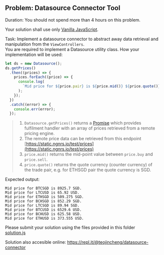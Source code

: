 ## Problem: Datasource Connector Tool

Duration: You should not spend more than 4 hours on this problem.

Your solution shall use only [Vanilla JavaScript](http://vanilla-js.com).

Task: Implement a datasource connector to abstract away data retrieval and manipulation from the `ViewControllers`.  
You are required to implement a Datasource utility class. How your implementation will be used:

```javascript
let ds = new Datasource();
ds.getPrices()
  .then((prices) => {
    prices.forEach((price) => {
      console.log(
        `Mid price for ${price.pair} is ${price.mid()} ${price.quote()}.`
      );
    });
  })
  .catch((error) => {
    console.err(error);
  });
```

> 1. `Datasource.getPrices()` returns a [Promise](https://developer.mozilla.org/en-US/docs/Web/JavaScript/Reference/Global_Objects/Promise) which provides fulfilment handler with an array of prices retrieved from a remote pricing engine.
> 2. The remote price data can be retrieved from this endpoint [https://static.ngnrs.io/test/prices](https://static.ngnrs.io/test/prices)
> 3. `price.mid()` returns the mid-point value between `price.buy` and `price.sell`.
> 4. `price.quote()` returns the quote currency (counter currency) of the trade pair, e.g. for ETHSGD pair the quote currency is SGD.

Expected output:

```
Mid price for BTCSGD is 8925.7 SGD.
Mid price for LTCUSD is 65.92 USD.
Mid price for ETHSGD is 509.275 SGD.
Mid price for BCHSGD is 852.29 SGD.
Mid price for LTCSGD is 89.94 SGD.
Mid price for BTCUSD is 6529.6 USD.
Mid price for BCHUSD is 625.58 USD.
Mid price for ETHUSD is 373.555 USD.
```

Please submit your solution using the files provided in this folder  
[solution.js](./solution.js)

Solution also accesible online: https://repl.it/@teojincheng/datasource-connector
